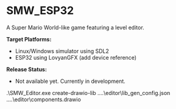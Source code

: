 # SMW_ESP32

A Super Mario World-like game featuring a level editor.

**Target Platforms:**
- Linux/Windows simulator using SDL2
- ESP32 using LovyanGFX (add device reference)

**Release Status:**
- Not available yet. Currently in development.


.\SMW_Editor.exe create-drawio-lib ..\..\editor\lib_gen_config.json ..\..\editor\components.drawio